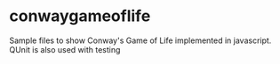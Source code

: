 # conwaygameoflife
Sample files to show Conway's Game of Life implemented in javascript. 
QUnit is also used with testing
